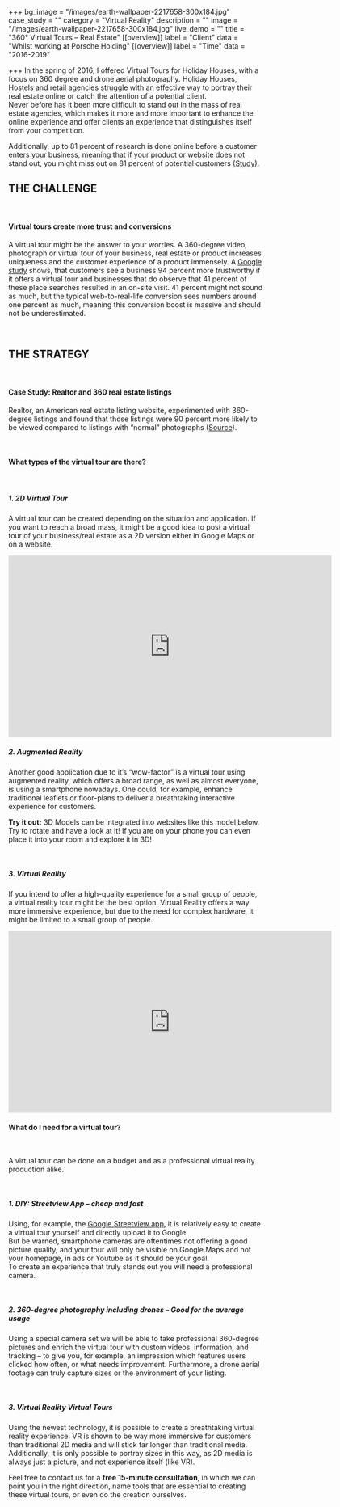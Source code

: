 +++
bg_image = "/images/earth-wallpaper-2217658-300x184.jpg"
case_study = ""
category = "Virtual Reality"
description = ""
image = "/images/earth-wallpaper-2217658-300x184.jpg"
live_demo = ""
title = "360° Virtual Tours – Real Estate"
[[overview]]
label = "Client"
data = "Whilst working at Porsche Holding"
[[overview]]
label = "Time"
data = "2016-2019"


+++
In the spring of 2016, I offered Virtual Tours for Holiday Houses, with a focus on 360 degree and drone aerial photography. Holiday Houses, Hostels and retail agencies struggle with an effective way to portray their real estate online or catch the attention of a potential client.  
Never before has it been more difficult to stand out in the mass of real estate agencies, which makes it more and more important to enhance the online experience and offer clients an experience that distinguishes itself from your competition.

Additionally, up to 81 percent of research is done online before a customer enters your business, meaning that if your product or website does not stand out, you might miss out on 81 percent of potential customers ([Study](https://chainstoreage.com/news/study-81-research-online-making-big-purchases)).

## THE CHALLENGE

<br>

#### Virtual tours create more trust and conversions

A virtual tour might be the answer to your worries. A 360-degree video, photograph or virtual tour of your business, real estate or product increases uniqueness and the customer experience of a product immensely. A [Google study](https://www.google.com/streetview/business/) shows, that customers see a business 94 percent more trustworthy if it offers a virtual tour and businesses that do observe that 41 percent of these place searches resulted in an on-site visit. 41 percent might not sound as much, but the typical web-to-real-life conversion sees numbers around one percent as much, meaning this conversion boost is massive and should not be underestimated.

<br>

## THE STRATEGY

<br>

#### Case Study: Realtor and 360 real estate listings

Realtor, an American real estate listing website, experimented with 360-degree listings and found that those listings were 90 percent more likely to be viewed compared to listings with “normal” photographs ([Source](https://sunlifetech.com/how-to-download-a-360-degree-virtual-tour-from-a-website/)).

<br>

#### What types of the virtual tour are there?

<br>

##### 1. 2D Virtual Tour

A virtual tour can be created depending on the situation and application. If you want to reach a broad mass, it might be a good idea to post a virtual tour of your business/real estate as a 2D version either in Google Maps or on a website.

<iframe width="640" height="360" src="https://www.youtube.com/embed/u2jesdb-b7s" frameborder="0" allow="accelerometer; autoplay; encrypted-media; gyroscope; picture-in-picture" allowfullscreen></iframe>

<br>

##### 2. Augmented Reality

Another good application due to it’s “wow-factor” is a virtual tour using augmented reality, which offers a broad range, as well as almost everyone, is using a smartphone nowadays. One could, for example, enhance traditional leaflets or floor-plans to deliver a breathtaking interactive experience for customers.

**Try it out:** 3D Models can be integrated into websites like this model below. Try to rotate and have a look at it! If you are on your phone you can even place it into your room and explore it in 3D!

<br>

##### 3. Virtual Reality

If you intend to offer a high-quality experience for a small group of people, a virtual reality tour might be the best option. Virtual Reality offers a way more immersive experience, but due to the need for complex hardware, it might be limited to a small group of people.

<iframe width="640" height="360" src="https://www.youtube.com/embed/LP2pjGYVr8c" frameborder="0" allow="accelerometer; autoplay; encrypted-media; gyroscope; picture-in-picture" allowfullscreen></iframe>

<br>

#### What do I need for a virtual tour?

<br>

A virtual tour can be done on a budget and as a professional virtual reality production alike.

<br>

##### 1. DIY: Streetview App – cheap and fast

Using, for example, the [Google Streetview app](https://play.google.com/store/apps/details?id=com.google.android.street&hl=en), it is relatively easy to create a virtual tour yourself and directly upload it to Google.  
But be warned, smartphone cameras are oftentimes not offering a good picture quality, and your tour will only be visible on Google Maps and not your homepage, in ads or Youtube as it should be your goal.  
To create an experience that truly stands out you will need a professional camera.

<br>

##### 2. 360-degree photography including drones – Good for the average usage

Using a special camera set we will be able to take professional 360-degree pictures and enrich the virtual tour with custom videos, information, and tracking – to give you, for example, an impression which features users clicked how often, or what needs improvement. Furthermore, a drone aerial footage can truly capture sizes or the environment of your listing.

<br>

##### 3. Virtual Reality Virtual Tours

Using the newest technology, it is possible to create a breathtaking virtual reality experience. VR is shown to be way more immersive for customers than traditional 2D media and will stick far longer than traditional media. Additionally, it is only possible to portray sizes in this way, as 2D media is always just a picture, and not experience itself (like VR).

Feel free to contact us for a **free 15-minute consultation**, in which we can point you in the right direction, name tools that are essential to creating these virtual tours, or even do the creation ourselves.
